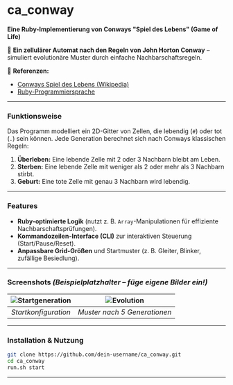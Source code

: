 # **ca_conway**  
**Eine Ruby-Implementierung von Conways "Spiel des Lebens" (Game of Life)**  

📌 **Ein zellulärer Automat nach den Regeln von John Horton Conway** – simuliert evolutionäre Muster durch einfache Nachbarschaftsregeln.  

🔗 **Referenzen:**  
- [Conways Spiel des Lebens (Wikipedia)](https://de.wikipedia.org/wiki/Conways_Spiel_des_Lebens)  
- [Ruby-Programmiersprache](https://www.ruby-lang.org/)  

---

### **Funktionsweise**  
Das Programm modelliert ein 2D-Gitter von Zellen, die lebendig (`#`) oder tot (`.`) sein können. Jede Generation berechnet sich nach Conways klassischen Regeln:  
1. **Überleben:** Eine lebende Zelle mit 2 oder 3 Nachbarn bleibt am Leben.  
2. **Sterben:** Eine lebende Zelle mit weniger als 2 oder mehr als 3 Nachbarn stirbt.  
3. **Geburt:** Eine tote Zelle mit genau 3 Nachbarn wird lebendig.  

---

### **Features**  
- **Ruby-optimierte Logik** (nutzt z. B. `Array`-Manipulationen für effiziente Nachbarschaftsprüfungen).  
- **Kommandozeilen-Interface (CLI)** zur interaktiven Steuerung (Start/Pause/Reset).  
- **Anpassbare Grid-Größen** und Startmuster (z. B. Gleiter, Blinker, zufällige Besiedlung).  

---

### **Screenshots** *(Beispielplatzhalter – füge eigene Bilder ein!)*  
| ![Startgeneration](https://via.placeholder.com/300x200/222/fff?text=Initial+Grid) | ![Evolution](https://via.placeholder.com/300x200/222/fff?text=Generation+5) |  
|:--:|:--:|  
| *Startkonfiguration* | *Muster nach 5 Generationen* |  

---

### **Installation & Nutzung**  
```bash
git clone https://github.com/dein-username/ca_conway.git  
cd ca_conway  
run.sh start 
```  

---